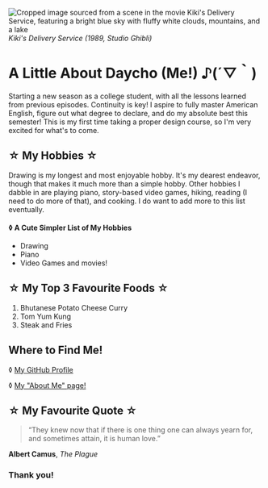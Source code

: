 ![Cropped image sourced from a scene in the movie Kiki's Delivery Service, featuring a bright blue sky with fluffy white clouds, mountains, and a lake](https://i.imgur.com/j2nEF8n.png)
*Kiki's Delivery Service (1989, Studio Ghibli)*

# A Little About Daycho (Me!) ♪(´▽｀)

Starting a new season as a college student, with all the lessons learned from previous episodes. Continuity is key! I aspire to fully master American English, figure out what degree to declare, and do my absolute best this semester! This is my first time taking a proper design course, so I'm very excited for what's to come.

## ☆ My Hobbies ☆
Drawing is my longest and most enjoyable hobby. It's my dearest endeavor, though that makes it much more than a simple hobby. Other hobbies I dabble in are playing piano, story-based video games, hiking, reading (I need to do more of that), and cooking. I do want to add more to this list eventually.

#### ◊ A Cute Simpler List of My Hobbies 
- Drawing
- Piano
- Video Games and movies!

## ☆ My Top 3 Favourite Foods ☆
1. Bhutanese Potato Cheese Curry
2. Tom Yum Kung
3. Steak and Fries

## Where to Find Me!
◊ [My GitHub Profile](https://github.com/snying-rje-dky)

◊ [My "About Me" page!](about.md)

## ☆ My Favourite Quote ☆

> “They knew now that if there is one thing one can always yearn for, and sometimes attain, it is human love.”

**Albert Camus**, *The Plague*

### Thank you!



